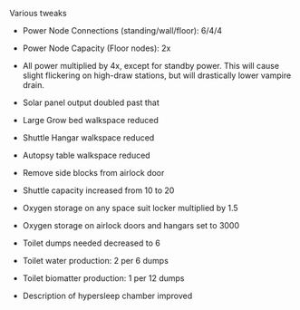 Various tweaks

 - Power Node Connections (standing/wall/floor): 6/4/4
 - Power Node Capacity (Floor nodes): 2x
 - All power multiplied by 4x, except for standby power. This will cause slight flickering on high-draw stations, but will drastically lower vampire drain.
 - Solar panel output doubled past that
  
 - Large Grow bed walkspace reduced
 - Shuttle Hangar walkspace reduced
 - Autopsy table walkspace reduced
 - Remove side blocks from airlock door
 
 - Shuttle capacity increased from 10 to 20
 - Oxygen storage on any space suit locker multiplied by 1.5
 - Oxygen storage on airlock doors and hangars set to 3000
 
 - Toilet dumps needed decreased to 6
 - Toilet water production: 2 per 6 dumps
 - Toilet biomatter production: 1 per 12 dumps
 
 - Description of hypersleep chamber improved